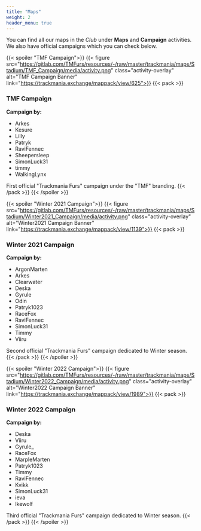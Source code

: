 ```yaml
---
title: "Maps"
weight: 2
header_menu: true
---
```


You can find all our maps in the *Club* under **Maps** and **Campaign** activities.
We also have official campaigns which you can check below.

{{< spoiler "TMF Campaign">}}
    {{< figure src="https://gitlab.com/TMFurs/resources/-/raw/master/trackmania/maps/Stadium/TMF_Campaign/media/activity.png" class="activity-overlay" alt="TMF Campaign Banner" link="https://trackmania.exchange/mappack/view/625">}}
    {{< pack >}}
### TMF Campaign
**Campaign by:**
- Arkes
- Kesure
- Lilly
- Patryk
- RaviFennec
- Sheepersleep
- SimonLuck31
- timmy
- WalkingLynx

First official "Trackmania Furs" campaign under the "TMF" branding.
    {{< /pack >}}
{{< /spoiler >}}

{{< spoiler "Winter 2021 Campaign">}}
    {{< figure src="https://gitlab.com/TMFurs/resources/-/raw/master/trackmania/maps/Stadium/Winter2021_Campaign/media/activity.png" class="activity-overlay" alt="Winter2021 Campaign Banner" link="https://trackmania.exchange/mappack/view/1139">}}
    {{< pack >}}
### Winter 2021 Campaign
**Campaign by:**
- ArgonMarten
- Arkes
- Clearwater
- Deska
- Gyrule
- Odin
- Patryk1023
- RaceFox
- RaviFennec
- SimonLuck31
- Timmy
- Viiru

Second official "Trackmania Furs" campaign dedicated to Winter season.
    {{< /pack >}}
{{< /spoiler >}}

{{< spoiler "Winter 2022 Campaign">}}
    {{< figure src="https://gitlab.com/TMFurs/resources/-/raw/master/trackmania/maps/Stadium/Winter2022_Campaign/media/activity.png" class="activity-overlay" alt="Winter2022 Campaign Banner" link="https://trackmania.exchange/mappack/view/1989">}}
    {{< pack >}}
### Winter 2022 Campaign
**Campaign by:**
- Deska
- Viiru
- Gyrule_
- RaceFox
- MarpleMarten
- Patryk1023
- Timmy
- RaviFennec
- Kvikk
- SimonLuck31
- ieva
- Ikewolf

Third official "Trackmania Furs" campaign dedicated to Winter season.
    {{< /pack >}}
{{< /spoiler >}}
